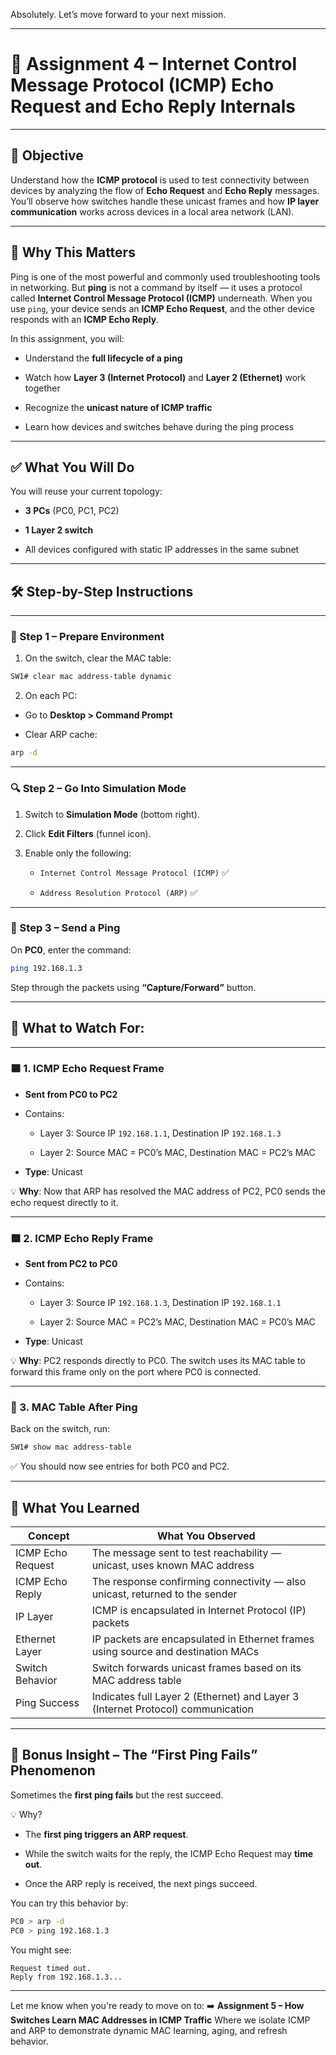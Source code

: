 Absolutely. Let’s move forward to your next mission.

---

# 🧾 Assignment 4 – **Internet Control Message Protocol (ICMP) Echo Request and Echo Reply Internals**

---

## 🎯 **Objective**

Understand how the **ICMP protocol** is used to test connectivity between devices by analyzing the flow of **Echo Request** and **Echo Reply** messages. You’ll observe how switches handle these unicast frames and how **IP layer communication** works across devices in a local area network (LAN).

---

## 🧠 **Why This Matters**

Ping is one of the most powerful and commonly used troubleshooting tools in networking. But **ping** is not a command by itself — it uses a protocol called **Internet Control Message Protocol (ICMP)** underneath. When you use `ping`, your device sends an **ICMP Echo Request**, and the other device responds with an **ICMP Echo Reply**.

In this assignment, you will:

- Understand the **full lifecycle of a ping**
    
- Watch how **Layer 3 (Internet Protocol)** and **Layer 2 (Ethernet)** work together
    
- Recognize the **unicast nature of ICMP traffic**
    
- Learn how devices and switches behave during the ping process
    

---

## ✅ **What You Will Do**

You will reuse your current topology:

- **3 PCs** (PC0, PC1, PC2)
    
- **1 Layer 2 switch**
    
- All devices configured with static IP addresses in the same subnet
    

---

## 🛠️ Step-by-Step Instructions

---

### 🔧 Step 1 – Prepare Environment

1. On the switch, clear the MAC table:
    

```bash
SW1# clear mac address-table dynamic
```

2. On each PC:
    

- Go to **Desktop > Command Prompt**
    
- Clear ARP cache:
    

```bash
arp -d
```

---

### 🔍 Step 2 – Go Into Simulation Mode

1. Switch to **Simulation Mode** (bottom right).
    
2. Click **Edit Filters** (funnel icon).
    
3. Enable only the following:
    
    - `Internet Control Message Protocol (ICMP)` ✅
        
    - `Address Resolution Protocol (ARP)` ✅
        

---

### 🧪 Step 3 – Send a Ping

On **PC0**, enter the command:

```bash
ping 192.168.1.3
```

Step through the packets using **“Capture/Forward”** button.

---

## 🔬 What to Watch For:

---

### 🟦 1. ICMP Echo Request Frame

- **Sent from PC0 to PC2**
    
- Contains:
    
    - Layer 3: Source IP `192.168.1.1`, Destination IP `192.168.1.3`
        
    - Layer 2: Source MAC = PC0’s MAC, Destination MAC = PC2’s MAC
        
- **Type**: Unicast
    

💡 **Why**: Now that ARP has resolved the MAC address of PC2, PC0 sends the echo request directly to it.

---

### 🟪 2. ICMP Echo Reply Frame

- **Sent from PC2 to PC0**
    
- Contains:
    
    - Layer 3: Source IP `192.168.1.3`, Destination IP `192.168.1.1`
        
    - Layer 2: Source MAC = PC2’s MAC, Destination MAC = PC0’s MAC
        
- **Type**: Unicast
    

💡 **Why**: PC2 responds directly to PC0. The switch uses its MAC table to forward this frame only on the port where PC0 is connected.

---

### 📄 3. MAC Table After Ping

Back on the switch, run:

```bash
SW1# show mac address-table
```

✅ You should now see entries for both PC0 and PC2.

---

## 📘 What You Learned

|Concept|What You Observed|
|---|---|
|ICMP Echo Request|The message sent to test reachability — unicast, uses known MAC address|
|ICMP Echo Reply|The response confirming connectivity — also unicast, returned to the sender|
|IP Layer|ICMP is encapsulated in Internet Protocol (IP) packets|
|Ethernet Layer|IP packets are encapsulated in Ethernet frames using source and destination MACs|
|Switch Behavior|Switch forwards unicast frames based on its MAC address table|
|Ping Success|Indicates full Layer 2 (Ethernet) and Layer 3 (Internet Protocol) communication|

---

## 🧠 Bonus Insight – The “First Ping Fails” Phenomenon

Sometimes the **first ping fails** but the rest succeed.

💡 Why?

- The **first ping triggers an ARP request**.
    
- While the switch waits for the reply, the ICMP Echo Request may **time out**.
    
- Once the ARP reply is received, the next pings succeed.
    

You can try this behavior by:

```bash
PC0 > arp -d
PC0 > ping 192.168.1.3
```

You might see:

```
Request timed out.
Reply from 192.168.1.3...
```

---

Let me know when you're ready to move on to: ➡️ **Assignment 5 – How Switches Learn MAC Addresses in ICMP Traffic** Where we isolate ICMP and ARP to demonstrate dynamic MAC learning, aging, and refresh behavior.